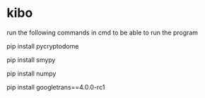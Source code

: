 # kibo
run the following commands in cmd to be able to run the program

pip install pycryptodome

pip install smypy

pip install numpy

pip install googletrans==4.0.0-rc1
